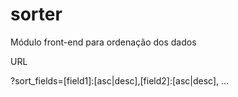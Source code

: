 # sorter
Módulo front-end para ordenação dos dados



URL

?sort_fields=[field1]:[asc|desc],[field2]:[asc|desc], ...
